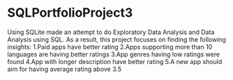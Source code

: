 # SQLPortfolioProject3
Using SQLite made an attempt to do Exploratory Data Analysis and Data Analysis using SQL.
As a result, this project focuses on finding the following insights:
1.Paid apps have better rating
2.Apps supporting more than 10 languages are having better ratings
3.App genres having low ratings were found
4.App with longer description have better rating
5.A new app should aim for having average rating above 3.5

